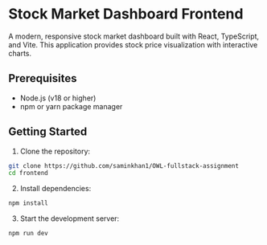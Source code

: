 # Stock Market Dashboard Frontend

A modern, responsive stock market dashboard built with React, TypeScript, and Vite. This application provides stock price visualization with interactive charts.



## Prerequisites

- Node.js (v18 or higher)
- npm or yarn package manager

## Getting Started

1. Clone the repository:
```bash
git clone https://github.com/saminkhan1/OWL-fullstack-assignment
cd frontend
```

2. Install dependencies:
```bash
npm install 
```

3. Start the development server:
```bash
npm run dev
```

